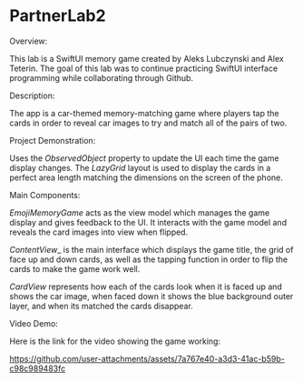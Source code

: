 # PartnerLab2

Overview:

This lab is a SwiftUI memory game created by Aleks Lubczynski and Alex Teterin. The goal of this lab was to continue practicing SwiftUI interface programming while collaborating through Github.

Description:

The app is a car-themed memory-matching game where players tap the cards in order to reveal car images to try and match all of the pairs of two.

Project Demonstration:

Uses the _ObservedObject_ property to update the UI each time the game display changes.
The _LazyGrid_ layout is used to display the cards in a perfect area length matching the dimensions on the screen of the phone.

Main Components:

_EmojiMemoryGame_ acts as the view model which manages the game display and gives feedback to the UI. It interacts with the game model and reveals the card images into view when flipped.

_ContentView__ is the main interface which displays the game title, the grid of face up and down cards, as well as the tapping function in order to flip the cards to make the game work well.

_CardView_ represents how each of the cards look when it is faced up and shows the car image, when faced down it shows the blue background outer layer, and when its matched the cards disappear. 

Video Demo: 

Here is the link for the video showing the game working: 

https://github.com/user-attachments/assets/7a767e40-a3d3-41ac-b59b-c98c989483fc

